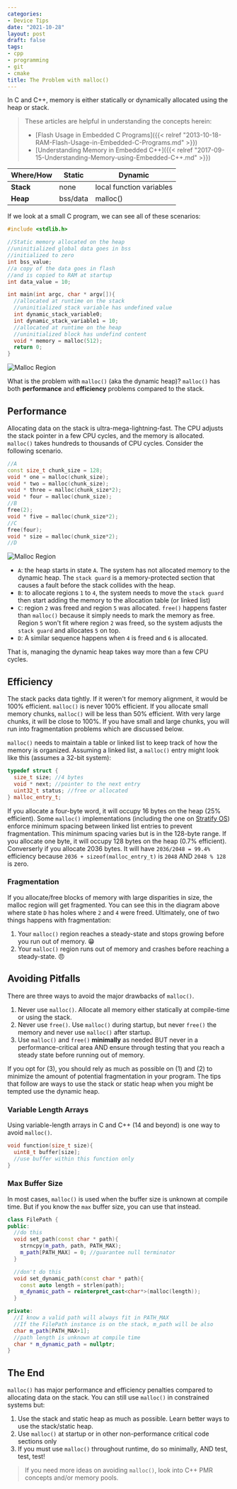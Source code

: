 ```yaml
---
categories:
- Device Tips
date: "2021-10-28"
layout: post
draft: false
tags:
- cpp
- programming
- git
- cmake
title: The Problem with malloc()
---
```

In C and C++, memory is either statically or dynamically allocated using the heap or stack.

> These articles are helpful in understanding the concepts herein:
> - [Flash Usage in Embedded C Programs]({{< relref "2013-10-18-RAM-Flash-Usage-in-Embedded-C-Programs.md" >}})
> - [Understanding Memory in Embedded C++]({{< relref "2017-09-15-Understanding-Memory-using-Embedded-C++.md" >}})

| Where/How | Static   | Dynamic                  |
| --------- | -------- | ------------------------ |
| **Stack** | none     | local function variables |
| **Heap**  | bss/data | malloc()                 |

If we look at a small C program, we can see all of these scenarios:

```c++
#include <stdlib.h>

//Static memory allocated on the heap
//uninitialized global data goes in bss 
//initialized to zero
int bss_value; 
//a copy of the data goes in flash 
//and is copied to RAM at startup
int data_value = 10; 

int main(int argc, char * argv[]){
  //allocated at runtime on the stack
  //uninitialized stack variable has undefined value
  int dynamic_stack_variable0; 
  int dynamic_stack_variable1 = 10;
  //allocated at runtime on the heap
  //uninitialized block has undefind content
  void * memory = malloc(512); 
  return 0;
}
```

![Malloc Region](/images/stack-heap.svg)


What is the problem with `malloc()` (aka the dynamic heap)? `malloc()` has both **performance** and **efficiency** problems compared to the stack.

## Performance

Allocating data on the stack is ultra-mega-lightning-fast. The CPU adjusts the stack pointer in a few CPU cycles, and the memory is allocated. `malloc()` takes hundreds to thousands of CPU cycles. Consider the following scenario.

```c++
//A
const size_t chunk_size = 128;
void * one = malloc(chunk_size);
void * two = malloc(chunk_size);
void * three = malloc(chunk_size*2);
void * four = malloc(chunk_size);
//B
free(2);
void * five = malloc(chunk_size*2);
//C
free(four);
void * size = malloc(chunk_size*2);
//D
```

![Malloc Region](/images/malloc-region.svg)

- `A`: the heap starts in state `A`. The system has not allocated memory to the dynamic heap. The `stack guard` is a memory-protected section that causes a fault before the stack collides with the heap.
- `B`: to allocate regions `1` to `4`, the system needs to move the `stack guard` then start adding the memory to the allocation table (or linked list)
- `C`: region `2` was freed and region `5` was allocated. `free()` happens faster than `malloc()` because it simply needs to mark the memory as free. Region `5` won't fit where region `2` was freed, so the system adjusts the `stack guard` and allocates `5` on top. 
- `D`: A similar sequence happens when `4` is freed and `6` is allocated.

That is, managing the dynamic heap takes way more than a few CPU cycles.

## Efficiency

The stack packs data tightly. If it weren't for memory alignment, it would be 100% efficient. `malloc()` is never 100% efficient. If you allocate small memory chunks, `malloc()` will be less than 50% efficient. With very large chunks, it will be close to 100%. If you have small and large chunks, you will run into fragmentation problems which are discussed below.

`malloc()` needs to maintain a table or linked list to keep track of how the memory is organized. Assuming a linked list, a `malloc()` entry might look like this (assumes a 32-bit system):

```c++
typedef struct {
  size_t size; //4 bytes
  void * next; //pointer to the next entry
  uint32_t status; //free or allocated
} malloc_entry_t;
```

If you allocate a four-byte word, it will occupy 16 bytes on the heap (25% efficient). Some `malloc()` implementations (including the one on [Stratify OS](https://github.com/StratifyLabs/StratifyOS)) enforce minimum spacing between linked list entries to prevent fragmentation. This minimum spacing varies but is in the 128-byte range. If you allocate one byte, it will occupy 128 bytes on the heap (0.7% efficient). Converserly if you allocate 2036 bytes. It will have `2036/2048 = 99.4%` efficiency because `2036 + sizeof(malloc_entry_t)` is `2048` AND `2048 % 128` is zero.

### Fragmentation

If you allocate/free blocks of memory with large disparities in size, the malloc region will get fragmented. You can see this in the diagram above where state `D` has holes where `2` and `4` were freed. Ultimately, one of two things happens with fragmentation:

1. Your `malloc()` region reaches a steady-state and stops growing before you run out of memory. :grin:
2. Your `malloc()` region runs out of memory and crashes before reaching a steady-state. :angry:

## Avoiding Pitfalls

There are three ways to avoid the major drawbacks of `malloc()`.

1. Never use `malloc()`. Allocate all memory either statically at compile-time or using the stack.
2. Never use `free()`. Use `malloc()` during startup, but never `free()` the memory and never use `malloc()` after startup.
3. Use `malloc()` and `free()` **minimally** as needed BUT never in a performance-critical area AND ensure through testing that you reach a steady state before running out of memory. 

If you opt for (3), you should rely as much as possible on (1) and (2) to minimize the amount of potential fragmentation in your program. The tips that follow are ways to use the stack or static heap when you might be tempted use the dynamic heap.

### Variable Length Arrays

Using variable-length arrays in C and C++ (14 and beyond) is one way to avoid `malloc()`.

```c++
void function(size_t size){
  uint8_t buffer[size];
  //use buffer within this function only
}
```

### Max Buffer Size

In most cases, `malloc()` is used when the buffer size is unknown at compile time. But if you know the `max` buffer size, you can use that instead.

```c++
class FilePath {
public:
  //do this
  void set_path(const char * path){
    strncpy(m_path, path, PATH_MAX);
    m_path[PATH_MAX] = 0; //guarantee null terminator
  }

  //don't do this
  void set_dynamic_path(const char * path){
    const auto length = strlen(path);
    m_dynamic_path = reinterpret_cast<char*>(malloc(length));
  }

private:
  //I know a valid path will always fit in PATH_MAX
  //If the FilePath instance is on the stack, m_path will be also
  char m_path[PATH_MAX+1];
  //path length is unknown at compile time
  char * m_dynamic_path = nullptr;
}
```

## The End

`malloc()` has major performance and efficiency penalties compared to allocating data on the stack. You can still use `malloc()` in constrained systems but:

1. Use the stack and static heap as much as possible. Learn better ways to use the stack/static heap.
2. Use `malloc()` at startup or in other non-performance critical code sections only
3. If you must use `malloc()` throughout runtime, do so minimally, AND test, test, test!

> If you need more ideas on avoiding `malloc()`, look into C++ PMR concepts and/or memory pools.